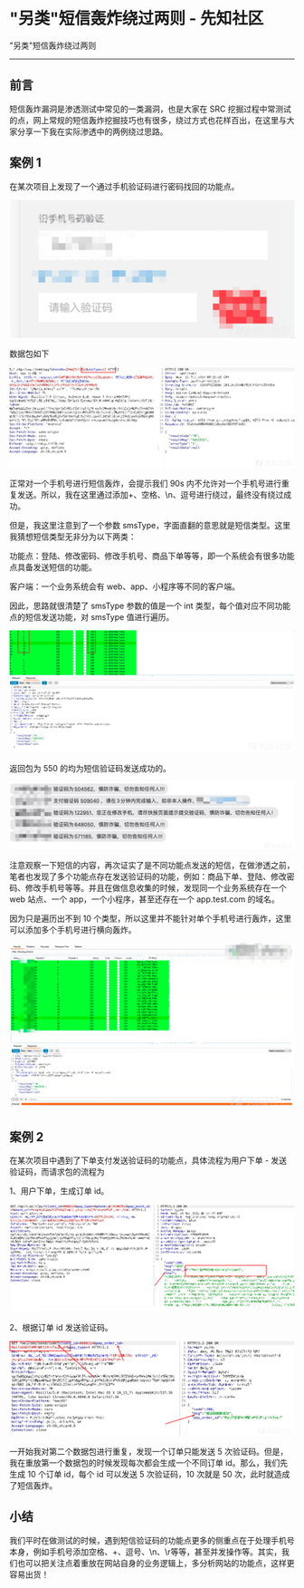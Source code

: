 

# "另类"短信轰炸绕过两则 - 先知社区

"另类"短信轰炸绕过两则

- - -

## 前言

短信轰炸漏洞是渗透测试中常见的一类漏洞，也是大家在 SRC 挖掘过程中常测试的点，网上常规的短信轰炸挖掘技巧也有很多，绕过方式也花样百出，在这里与大家分享一下我在实际渗透中的两例绕过思路。

## 案例 1

在某次项目上发现了一个通过手机验证码进行密码找回的功能点。

[![](assets/1706232512-38259cd0e65920e5e0be5066f9e5232d.png)](https://xzfile.aliyuncs.com/media/upload/picture/20240124103415-112637da-ba61-1.png)

数据包如下

[![](assets/1706232512-12250adae0d7cc63738ef9c401aa74ec.png)](https://xzfile.aliyuncs.com/media/upload/picture/20240124102632-fcc98b9e-ba5f-1.png)

正常对一个手机号进行短信轰炸，会提示我们 90s 内不允许对一个手机号进行重复发送。所以，我在这里通过添加+、空格、\\n、逗号进行绕过，最终没有绕过成功。

但是，我这里注意到了一个参数 smsType，字面直翻的意思就是短信类型。这里我猜想短信类型无非分为以下两类：

功能点：登陆、修改密码、修改手机号、商品下单等等，即一个系统会有很多功能点具备发送短信的功能。

客户端：一个业务系统会有 web、app、小程序等不同的客户端。

因此，思路就很清楚了 smsType 参数的值是一个 int 类型，每个值对应不同功能点的短信发送功能，对 smsType 值进行遍历。

[![](assets/1706232512-d115568644a3d3cb98c76284b695f043.png)](https://xzfile.aliyuncs.com/media/upload/picture/20240124102706-1113e07c-ba60-1.png)

返回包为 550 的均为短信验证码发送成功的。

[![](assets/1706232512-fdf279d8ed423c68f579ab4122087b2e.png)](https://xzfile.aliyuncs.com/media/upload/picture/20240124102937-6b28712c-ba60-1.png)

注意观察一下短信的内容，再次证实了是不同功能点发送的短信，在做渗透之前，笔者也发现了多个功能点存在发送验证码的功能，例如：商品下单、登陆、修改密码、修改手机号等等。并且在做信息收集的时候，发现同一个业务系统存在一个 web 站点、一个 app，一个小程序，甚至还存在一个 app.test.com 的域名。

因为只是遍历出不到 10 个类型，所以这里并不能针对单个手机号进行轰炸，这里可以添加多个手机号进行横向轰炸。

[![](assets/1706232512-9705fc42811cd592517b7a62aac1b149.png)](https://xzfile.aliyuncs.com/media/upload/picture/20240124103004-7bad69ee-ba60-1.png)

## 案例 2

在某次项目中遇到了下单支付发送验证码的功能点，具体流程为用户下单 - 发送验证码，而请求包的流程为

1、用户下单，生成订单 id。

[![](assets/1706232512-753efb3e67f9ea9508a4cce6ed09f94a.png)](https://xzfile.aliyuncs.com/media/upload/picture/20240124102735-22be3656-ba60-1.png)

2、根据订单 id 发送验证码。

[![](assets/1706232512-8d1f32c50ec653d7bca018d0b018aed2.png)](https://xzfile.aliyuncs.com/media/upload/picture/20240124102745-28cf3fc2-ba60-1.png)

一开始我对第二个数据包进行重复，发现一个订单只能发送 5 次验证码。但是，我在重放第一个数据包的时候发现每次都会生成一个不同订单 id。那么，我们先生成 10 个订单 id，每个 id 可以发送 5 次验证码，10 次就是 50 次，此时就造成了短信轰炸。

## 小结

我们平时在做测试的时候，遇到短信验证码的功能点更多的侧重点在于处理手机号本身，例如手机号添加空格、+、逗号、\\n、\\r等等，甚至并发操作等。其实，我们也可以把关注点着重放在网站自身的业务逻辑上，多分析网站的功能点，这样更容易出货！
